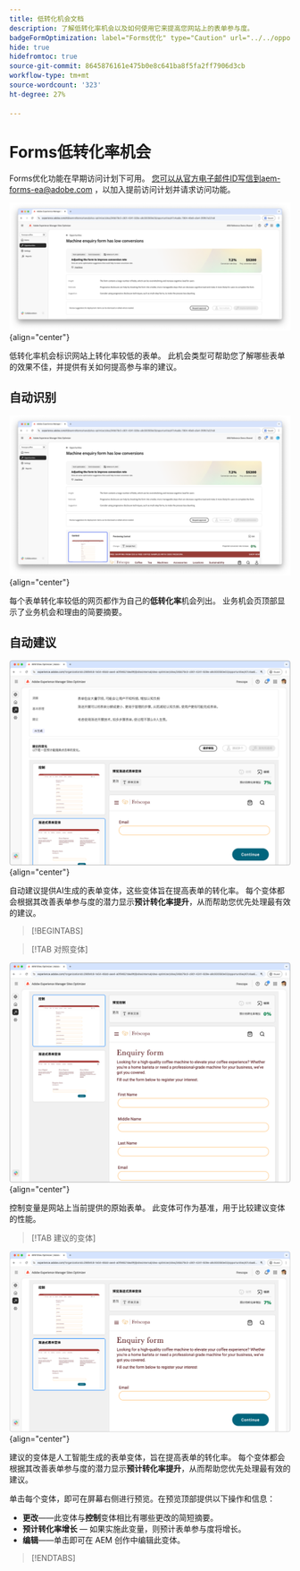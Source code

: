 ```yaml
---
title: 低转化机会文档
description: 了解低转化率机会以及如何使用它来提高您网站上的表单参与度。
badgeFormOptimization: label="Forms优化" type="Caution" url="../../opportunity-types/form-optimization.md" tooltip="Forms优化"
hide: true
hidefromtoc: true
source-git-commit: 8645876161e475b0e8c641ba8f5fa2ff7906d3cb
workflow-type: tm+mt
source-wordcount: '323'
ht-degree: 27%

---
```



# Forms低转化率机会

<span class="preview"> Forms优化功能在早期访问计划下可用。 您可以从官方电子邮件ID写信到aem-forms-ea@adobe.com ，以加入提前访问计划并请求访问功能。</span>

![低转化机会](./assets/low-conversions/hero.png){align="center"}

低转化率机会标识网站上转化率较低的表单。 此机会类型可帮助您了解哪些表单的效果不佳，并提供有关如何提高参与率的建议。

## 自动识别

![自动识别低转化](./assets/low-conversions/auto-identify.png){align="center"}

每个表单转化率较低的网页都作为自己的&#x200B;**低转化率**&#x200B;机会列出。 业务机会页顶部显示了业务机会和理由的简要摘要。

## 自动建议

![自动建议低转化](./assets/low-conversions/auto-suggest.png){align="center"}

自动建议提供AI生成的表单变体，这些变体旨在提高表单的转化率。 每个变体都会根据其改善表单参与度的潜力显示&#x200B;**预计转化率提升**，从而帮助您优先处理最有效的建议。

>[!BEGINTABS]

>[!TAB 对照变体]

![对照变体](./assets/low-conversions/control-variation.png){align="center"}

控制变量是网站上当前提供的原始表单。 此变体可作为基准，用于比较建议变体的性能。

>[!TAB 建议的变体]

![建议的变体](./assets/low-conversions/suggested-variations.png){align="center"}

建议的变体是人工智能生成的表单变体，旨在提高表单的转化率。 每个变体都会根据其改善表单参与度的潜力显示&#x200B;**预计转化率提升**，从而帮助您优先处理最有效的建议。

单击每个变体，即可在屏幕右侧进行预览。在预览顶部提供以下操作和信息：

* **更改**——此变体与&#x200B;**控制**&#x200B;变体相比有哪些更改的简短摘要。
* **预计转化率增长** — 如果实施此变量，则预计表单参与度将增长。
* **编辑**——单击即可在 AEM 创作中编辑此变体。

>[!ENDTABS]


<!-- 

## Auto-optimize

[!BADGE Ultimate]{type=Positive tooltip="Ultimate"}

![Auto-optimize low conversions](./assets/low-conversions/auto-optimize.png){align="center"}

Sites Optimizer Ultimate adds the ability to deploy auto-optimization for the issues found by the low conversions opportunity.

>[!BEGINTABS]

>[!TAB Test multiple]


>[!TAB Publish selected]

{{auto-optimize-deploy-optimization-slack}}

>[!TAB Request approval]

{{auto-optimize-request-approval}}

>[!ENDTABS]


-->